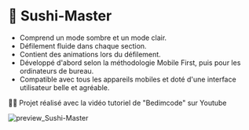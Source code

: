 # 🍣 Sushi-Master
- Comprend un mode sombre et un mode clair.
- Défilement fluide dans chaque section.
- Contient des animations lors du défilement.
- Développé d'abord selon la méthodologie Mobile First, puis pour les ordinateurs de bureau.
- Compatible avec tous les appareils mobiles et doté d'une interface utilisateur belle et agréable.

👨‍💻 Projet réalisé avec la vidéo tutoriel de "Bedimcode" sur Youtube

![preview_Sushi-Master](https://github.com/Skies-Land/Sushi-Master/assets/146822518/47b08681-0a70-404d-af96-a9d198d93092)
